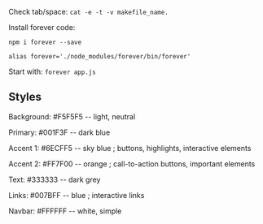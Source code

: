 Check tab/space: `cat -e -t -v makefile_name.`

Install forever code:

`npm i forever --save`

`alias forever='./node_modules/forever/bin/forever'`

Start with: `forever app.js`


## Styles

Background: #F5F5F5 -- light, neutral

Primary: #001F3F -- dark blue

Accent 1: #6ECFF5 -- sky blue ; buttons, highlights, interactive elements

Accent 2: #FF7F00 -- orange ; call-to-action buttons, important elements

Text: #333333 -- dark grey

Links: #007BFF -- blue ; interactive links 

Navbar: #FFFFFF -- white, simple 
